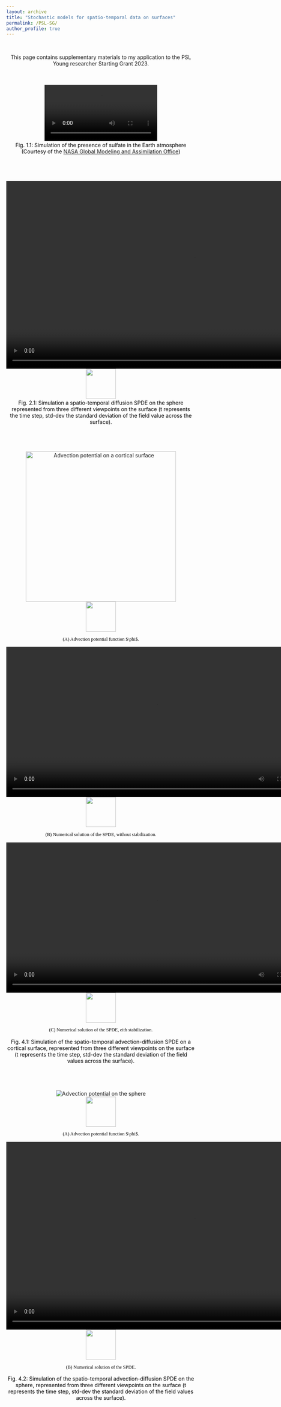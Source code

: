 ```yaml
---
layout: archive
title: "Stochastic models for spatio-temporal data on surfaces"
permalink: /PSL-SG/
author_profile: true
---
```


<html>
<head>
<style>
figcaption {
  color: black;
  font-style: bold;
  padding: 2px;
  font-size:100%;
  text-align: center;
}
</style>
</head>
<body>



<div style="text-align:center;">
<br>
</div>

<div style="text-align:center;">
<p>This page contains supplementary materials to my application to the PSL Young researcher Starting Grant 2023. </p>
</div>

<div style="text-align:center;">
<br>
<br>
</div>

<div style="text-align:center;">
<a id="sulfate"></a>
<video width="300" style="float:center;" alt="Sulfate simulation"  lazy-loading="true" controls>
  <source src="/images/PSL/sulfate.mp4" type="video/mp4">
</video><br>
  <figcaption> Fig. 1.1: Simulation of the presence of sulfate in the Earth atmosphere (Courtesy of the <a href="https://sos.noaa.gov/catalog/datasets/aerosols-sulfate/">NASA Global Modeling and Assimilation Office</a>) </figcaption>
</div>


<div style="text-align:center;">
<br>
<br>
<br>
<br>
</div>


<div style="text-align:center;">
<a id="diff-sphere"></a>
<video width="1000" style="float:center;" alt="Diffusion SPDE on the sphere"  lazy-loading="true" controls>
  <source src="/images/PSL/diff-sphere.mp4" type="video/mp4">
</video><br>
<img src="/images/PSL/legend_diff-sphere.png" style="float:center;height:80px">  
  <figcaption> Fig. 2.1: Simulation a spatio-temporal diffusion SPDE on the sphere represented from three different viewpoints on the surface (t represents the time step, std-dev the standard deviation of the field value across the surface). </figcaption>
</div>
  
<div style="text-align:center;">
<br>
<br>
<br>
<br>
</div>


<div style="text-align:center;">
<a id="adv-diff-brain"></a>
<img src="/images/PSL/advPot-brain.png" style="float:center;height:400px" alt="Advection potential on a cortical surface"><br>
<img src="/images/PSL/legend_adv-brain.png" style="float:center;height:80px"> 
<p style="font-size:90%;color:black;font-family:Academicons"> (A) Advection potential function $\phi$.</p>
<video style="float:center;height:400px" alt="Advection-Diffusion SPDE on a cortical surface (no stabilization)"  lazy-loading="true" controls>
  <source src="/images/PSL/adv-diff-brain-nostab.mp4" type="video/mp4">
</video><br>
<img src="/images/PSL/legend_adv-brain.png" style="float:center;height:80px">  
<p style="font-size:90%;color:black;font-family:Academicons"> (B) Numerical solution of the SPDE, without stabilization.</p>
<video style="float:center;height:400px"  lazy-loading="true" alt="Advection-Diffusion SPDE on a cortical surface" controls>
  <source src="/images/PSL/adv-diff-brain-stab.mp4" type="video/mp4">
</video><br>
<img src="/images/PSL/legend_adv-brain.png" style="float:center;height:80px">  
<p style="font-size:90%;color:black;font-family:Academicons"> (C) Numerical solution of the SPDE, eith stabilization.</p>
  <figcaption> Fig. 4.1: Simulation of the spatio-temporal advection-diffusion SPDE on a cortical surface, represented from three different viewpoints on the surface (t represents the time step, std-dev the standard deviation of the field values across the surface). </figcaption>
</div>



<div style="text-align:center;">
<br>
<br>
<br>
<br>
</div>


<div style="text-align:center;">
<a id="adv-diff-sphere"></a>
<img src="/images/PSL/advPot-sphere.png" style="float:center;" alt="Advection potential on the sphere"><br>
<img src="/images/PSL/legend_adv-sphere.png" style="float:center;height:80px">  
<p style="font-size:90%;color:black;font-family:Academicons"> (A) Advection potential function $\phi$.</p>
<video  width="1000" style="float:center;" alt="Advection-Diffusion SPDE on the sphere" controls>
  <source src="/images/PSL/adv-diff-sphere.mp4" type="video/mp4">
</video><br>
<img src="/images/PSL/legend_adv-sphere.png" style="float:center;height:80px">  
<p style="font-size:90%;color:black;font-family:Academicons"> (B) Numerical solution of the SPDE.</p>
  <figcaption> Fig. 4.2: Simulation of the spatio-temporal advection-diffusion SPDE on the sphere, represented from three different viewpoints on the surface (t represents the time step, std-dev the standard deviation of the field values across the surface). </figcaption>
</div>







